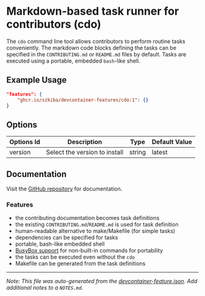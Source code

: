 
# Markdown-based task runner for contributors (cdo)

The `cdo` command line tool allows contributors to perform routine tasks conveniently. The markdown code blocks defining the tasks can be specified in the `CONTRIBUTING.md` or `README.md` files by default. Tasks are executed using a portable, embedded `bash`-like shell.

## Example Usage

```json
"features": {
    "ghcr.io/szkiba/devcontainer-features/cdo:1": {}
}
```

## Options

| Options Id | Description | Type | Default Value |
|-----|-----|-----|-----|
| version | Select the version to install | string | latest |

## Documentation

Visit the [GitHub repository](https://github.com/szkiba/mdcode) for documentation.

### Features

- the contributing documentation becomes task definitions
- the existing `CONTRIBUTING.md`/`README.md` is used for task definition
- human-readable alternative to make/Makefile (for simple tasks)
- dependencies can be specified for tasks
- portable, bash-like embedded shell
- [BusyBox support](#busybox) for non-built-in commands for portability
- the tasks can be executed even without the `cdo`
- Makefile can be generated from the task definitions


---

_Note: This file was auto-generated from the [devcontainer-feature.json](https://github.com/szkiba/devcontainer-features/blob/main/src/cdo/devcontainer-feature.json).  Add additional notes to a `NOTES.md`._

